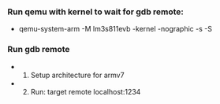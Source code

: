 ### Run qemu with kernel to wait for gdb remote:
- qemu-system-arm -M lm3s811evb -kernel <kernel> -nographic -s -S 

### Run gdb remote
- 1. Setup architecture for armv7
- 2. Run: target remote localhost:1234


